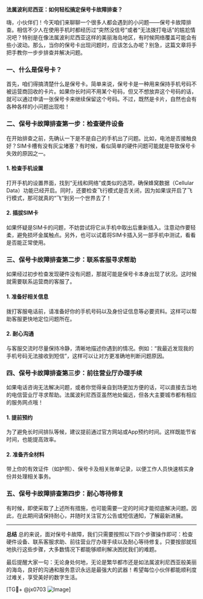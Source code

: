 **法属波利尼西亚：如何轻松搞定保号卡故障排查？**

嗨，小伙伴们！今天咱们来聊聊一个很多人都会遇到的小问题——保号卡故障排查。相信不少人在使用手机时都经历过“突然没信号”或者“无法拨打电话”的尴尬情况吧？特别是在像法属波利尼西亚这样的美丽海岛地区，有时候网络覆盖可能会有些小波动。那么，当你的保号卡出现问题时，应该怎么办呢？别急，这篇文章将手把手教你一步步排查并解决问题。

### 一、什么是保号卡？
首先，咱们得搞清楚什么是保号卡。简单来说，保号卡是一种用来保持手机号码不被运营商回收的卡片。如果你长时间不用某个号码，但又不想放弃这个号码的话，就可以通过申请一张保号卡来继续保留这个号码。不过，既然是卡片，自然也会有各种各样的小问题出现啦！

### 二、保号卡故障排查第一步：检查硬件设备
在开始排查之前，先确认一下是不是自己的手机出了问题。比如，电池是否接触良好？SIM卡槽有没有灰尘堵塞？有时候，看似简单的硬件问题可能就是导致保号卡失效的原因之一。

#### 1. 检查手机设置
打开手机的设置界面，找到“无线和网络”或类似的选项，确保蜂窝数据（Cellular Data）功能已经开启。同时，还要检查飞行模式是否关闭，因为如果误开启了飞行模式，那可就真的“飞”到另一个世界去了！

#### 2. 插拔SIM卡
如果怀疑是SIM卡的问题，不妨尝试将它从手机中取出后重新插入。注意动作要轻柔，避免损坏金属触点。另外，也可以试着将SIM卡插入另一部手机中测试，看看是否能正常使用。

### 三、保号卡故障排查第二步：联系客服寻求帮助
如果经过初步检查发现硬件没有问题，那就可能是保号卡本身出现了状况。这时候就需要联系运营商的客服了。

#### 1. 准备好相关信息
拨打客服电话前，请准备好你的手机号码以及身份证信息等必要资料。这样可以帮助客服更快地定位问题所在。

#### 2. 耐心沟通
与客服交流时尽量保持冷静，清晰地描述你遇到的情况。例如：“我最近发现我的手机号码无法接收到短信”，这样可以让对方更准确地判断问题原因。

### 四、保号卡故障排查第三步：前往营业厅办理手续
如果电话咨询无法解决问题，或者你觉得亲自到场更加方便的话，可以直接去当地的电信营业厅寻求帮助。法属波利尼西亚虽然地处偏远，但各大主要城市都有相应的服务网点哦！

#### 1. 提前预约
为了避免长时间排队等候，建议提前通过官方网站或App预约时间。这样既能节省时间，也能提高效率。

#### 2. 准备齐全材料
带上你的有效证件（如护照）、保号卡及相关账单记录，以便工作人员快速核实身份并处理相关事务。

### 五、保号卡故障排查第四步：耐心等待修复
有时候，即使采取了上述所有措施，也可能需要一定的时间才能彻底解决问题。因此，在此期间请保持耐心，并随时关注官方公告或短信通知，了解最新进展。

---

**总结**
总的来说，面对保号卡故障，我们只需要按照以下四个步骤操作即可：检查硬件设备、联系客服求助、前往营业厅办理手续以及耐心等待修复。只要按部就班地执行这些步骤，大多数情况下都能够顺利解决困扰我们的难题。

最后提醒大家一句：无论身处何地，无论是繁华都市还是如法属波利尼西亚般美丽的海岛，良好的沟通和服务意识永远是最强大的武器！希望每位小伙伴都能顺利度过难关，享受美好的数字生活。

[TG💪+ @jx0703 ![Image](https://github.com/user-attachments/assets/dbca1d08-cadb-493c-b0ec-ad6f7a83f270)]